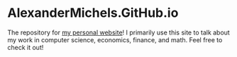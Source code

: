 # AlexanderMichels.GitHub.io

The repository for [my personal website](alexandermichels.github.io)! I primarily use this site to talk about my work in computer science, economics, finance, and math. Feel free to check it out!
